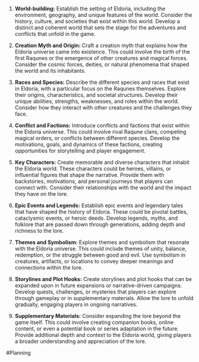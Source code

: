 1. **World-building:** 
   Establish the setting of Eldoria, including the environment, geography, and unique features of the world. Consider the history, culture, and societies that exist within this world. Develop a distinct and coherent world that sets the stage for the adventures and conflicts that unfold in the game.
    
2. **Creation Myth and Origin:** 
   Craft a creation myth that explains how the Eldoria universe came into existence. This could involve the birth of the first Raqunes or the emergence of other creatures and magical forces. Consider the cosmic forces, deities, or natural phenomena that shaped the world and its inhabitants.
    
3. **Races and Species:** 
   Describe the different species and races that exist in Eldoria, with a particular focus on the Raqunes themselves. Explore their origins, characteristics, and societal structures. Develop their unique abilities, strengths, weaknesses, and roles within the world. Consider how they interact with other creatures and the challenges they face.
    
4. **Conflict and Factions:** 
   Introduce conflicts and factions that exist within the Eldoria universe. This could involve rival Raqune clans, competing magical orders, or conflicts between different species. Develop the motivations, goals, and dynamics of these factions, creating opportunities for storytelling and player engagement.
    
5. **Key Characters:** 
   Create memorable and diverse characters that inhabit the Eldoria world. These characters could be heroes, villains, or influential figures that shape the narrative. Provide them with backstories, motivations, and personal journeys that players can connect with. Consider their relationships with the world and the impact they have on the lore.
    
6. **Epic Events and Legends:** 
   Establish epic events and legendary tales that have shaped the history of Eldoria. These could be pivotal battles, cataclysmic events, or heroic deeds. Develop legends, myths, and folklore that are passed down through generations, adding depth and richness to the lore.
    
7. **Themes and Symbolism:** 
   Explore themes and symbolism that resonate with the Eldoria universe. This could include themes of unity, balance, redemption, or the struggle between good and evil. Use symbolism in creatures, artifacts, or locations to convey deeper meanings and connections within the lore.
    
8. **Storylines and Plot Hooks:** 
   Create storylines and plot hooks that can be expanded upon in future expansions or narrative-driven campaigns. Develop quests, challenges, or mysteries that players can explore through gameplay or in supplementary materials. Allow the lore to unfold gradually, engaging players in ongoing narratives.
    
9. **Supplementary Materials:** 
   Consider expanding the lore beyond the game itself. This could involve creating companion books, online content, or even a potential book or series adaptation in the future. Provide additional depth and context to the Eldoria world, giving players a broader understanding and appreciation of the lore.







#Planning
